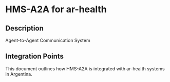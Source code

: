 # HMS-A2A for ar-health

## Description

Agent-to-Agent Communication System

## Integration Points

This document outlines how HMS-A2A is integrated with ar-health systems in Argentina.
